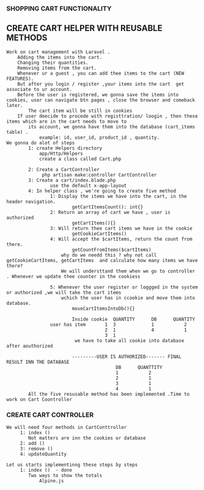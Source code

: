 ### SHOPPING CART FUNCTIONALITY 

## CREATE CART HELPER WITH REUSABLE METHODS 
    Work on cart management with Laravel .
        Adding the items into the cart.
        Changing their quantities.
        Removing items from the cart.
        Whenever ur a guest , you can add thee items to the cart (NEW FEATURES).
        But after you login / register ,your items into the cart  get associate to ur account.
        Before the user is registered, we gonna save the items into cookies, user can navigate btn pages , close the browser and comeback later.
            The cart item will be still in cookies
        If user deecide to procede with registtration/ loogin , then these items which are in the cart needs to move to 
            its account, we gonna have them into the database (cart_items table) .
                example: id, user_id, product_id , quantity.
    We gonna do alot of steps 
            1: create Helpers directory   
                app/Http/Helpers
                create a class called Cart.php 
                
            2: Create a CartController
                 php artisan make:controller CartController  
            3: Create a cart/index.blade.php
                    use the default x-app-layout
            4: In helper class , we're going to create five method 
                    1: Display the items we have into the cart, in the header navigation.
                            getCartItemsCount(): int{}
                    2: Return an array of cart we have , user is authorized
                            getCartItems(){}
                    3: Will return thee cart items we have in the cookie
                            getCookieCartItems()
                    4: Will accept the $cartItems, return the count from there.
                            getCountFromItems($cartItems)
                        why do we needd this ? why not call getCookieCartItems, getCartItems  and calculate how many items we have there?
                        We will understtand them when we go to controller . Whenever we update thee counter in the cookiess
                            
                    5: Whenever the user register or loggged in the system or authorized ,we will take the cart items
                        wchich the user has in ccookie and move them into database.
                            moveCartItemsIntoDb(){}

                            Inside cookie  QUANTITY      DB      QUANTITY
                    user has item       1  3             1           2
                                        2  1             4           1
                                        3  1
                             we have to take all cookie into database after aouthorized

                            ---------USER IS AUTHORIZED------- FINAL RESULT INN THE DATABASE
                                            DB      QUANTTITY
                                            1           2
                                            2           1
                                            3           1
                                            4           1
            All the five resusable method has been implemented .Time to work on Cart Coontroller

### CREATE CART CONTROLLER
    We will need four methods in CartConttroller
         1: index ()
            Not matters are inn the cookies or database
         2: add ()
         3: remove ()
         4: updateQuantity

    Let us starts implementinng these steps by steps
         1: index ()  - done
            Two ways to show the totals
                Alpine.js
        









